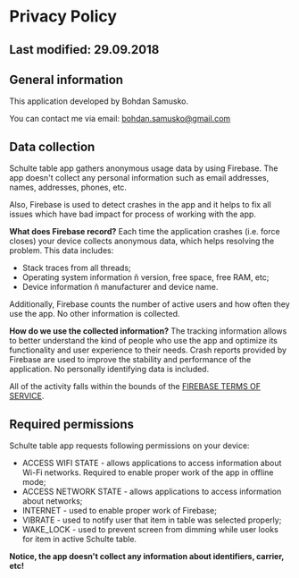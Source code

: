 # Privacy Policy
## Last modified: 29.09.2018

## General information
This application developed by Bohdan Samusko.

You can contact me via email: 
bohdan.samusko@gmail.com

## Data collection
Schulte table app gathers anonymous usage data by using Firebase. The app doesn't collect any personal information such as email addresses, names, addresses, phones, etc. 

Also, Firebase is used to detect crashes in the app and it helps to fix all issues which have bad impact for process of working with the app.  

**What does Firebase record?**
Each time the application crashes (i.e. force closes) your device collects anonymous data, which helps resolving the problem. This data includes:
+ Stack traces from all threads;
+ Operating system information ñ version, free space, free RAM, etc;
+ Device information ñ manufacturer and device name.

Additionally, Firebase counts the number of active users and how often they use the app. No other information is collected.

**How do we use the collected information?**
The tracking information allows to better understand the kind of people who use the app and optimize its functionality and user experience to their needs. Crash reports provided by Firebase are used to improve the stability and performance of the application. No personally identifying data is included.

All of the activity falls within the bounds of the [FIREBASE TERMS OF SERVICE](https://firebase.google.com/terms).


## Required permissions
Schulte table app requests following permissions on your device:

+ ACCESS WIFI STATE - allows applications to access information about Wi-Fi networks. Required to enable proper work of the app in offline mode;
+ ACCESS NETWORK STATE - allows applications to access information about networks;
+ INTERNET - used to enable proper work of Firebase;
+ VIBRATE - used to notify user that item in table was selected properly;
+ WAKE_LOCK - used to prevent screen from dimming while user looks for item in active Schulte table.  


**Notice, the app doesn't collect any information about identifiers, carrier, etc!**
